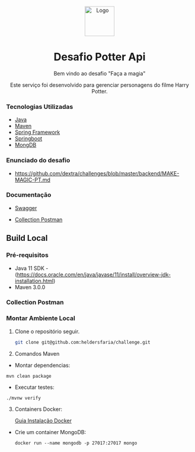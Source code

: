 
<!-- PROJECT LOGO -->
<br />
<p align="center">
  <img src="https://scontent.fvag3-1.fna.fbcdn.net/v/t1.6435-9/229406445_4067196366683460_6795799921763648102_n.png?_nc_cat=103&ccb=1-5&_nc_sid=973b4a&_nc_ohc=QdTBsGTTI-IAX-RcqzW&_nc_ht=scontent.fvag3-1.fna&oh=2bb4195662ceccddc0665fc5c756198e&oe=6142019A" alt="Logo" width="auto" height="80">

  <h1 align="center">Desafio Potter Api</h1>

  <p align="center">
      Bem vindo ao desafio "Faça a magia"
  </p>

  <p align="center">
      Este serviço foi desenvolvido para gerenciar personagens do filme Harry Potter.
  </p>

### Tecnologias Utilizadas

* [Java](https://www.java.com/)
* [Maven](https://maven.apache.org/)
* [Spring Framework](https://spring.io/)
* [Springboot](https://spring.io/projects/spring-boot)
* [MongDB](https://www.mongodb.com/)

### Enunciado do desafio

- https://github.com/dextra/challenges/blob/master/backend/MAKE-MAGIC-PT.md

### Documentação 

- <a href="https://miro.medium.com/max/1400/1*mwXHpdt6CTQHxH78dwc6NA.jpeg">Swagger</a>

- <a href="https://www.getpostman.com/collections/799c1a99cd73b9e1ee56">Collection Postman</a>


<!-- ABOUT THE PROJECT -->


## Build Local

### Pré-requisitos

- Java 11 SDK - (https://docs.oracle.com/en/java/javase/11/install/overview-jdk-installation.html)
- Maven 3.0.0

### Collection Postman


### Montar Ambiente Local

1. Clone o repositório seguir.
   ```sh
   git clone git@github.com:heldersfaria/challenge.git
   ```

2. Comandos Maven

- Montar dependencias:

`mvn clean package`

- Executar testes:

`./mvnw verify`

3. Containers Docker:

   <a href="https://docs.docker.com/get-docker/">Guia Instalação Docker</a>

- Crie um container MongoDB:
  ```
  docker run --name mongodb -p 27017:27017 mongo
  ```



